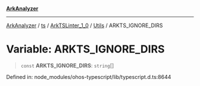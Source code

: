 [**ArkAnalyzer**](../../../../../../../../README.md)

***

[ArkAnalyzer](../../../../../../../../globals.md) / [ts](../../../../../README.md) / [ArkTSLinter\_1\_0](../../../README.md) / [Utils](../README.md) / ARKTS\_IGNORE\_DIRS

# Variable: ARKTS\_IGNORE\_DIRS

> `const` **ARKTS\_IGNORE\_DIRS**: `string`[]

Defined in: node\_modules/ohos-typescript/lib/typescript.d.ts:8644
